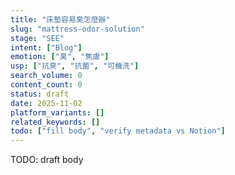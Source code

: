```yaml
---
title: "床墊容易臭怎麼辦"
slug: "mattress-odor-solution"
stage: "SEE"
intent: ["Blog"]
emotion: ["臭", "焦慮"]
usp: ["抗臭", "抗菌", "可機洗"]
search_volume: 0
content_count: 0
status: draft
date: 2025-11-02
platform_variants: []
related_keywords: []
todo: ["fill body", "verify metadata vs Notion"]
---
```


TODO: draft body

